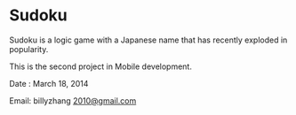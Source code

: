 Sudoku 
========

Sudoku is a logic game with a Japanese name that has recently exploded in popularity. 

This is the second project in Mobile development. 

Date : March 18, 2014

Email: billyzhang 2010@gmail.com
